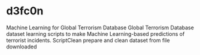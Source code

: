 # d3fc0n
Machine Learning for Global Terrorism Database
Global Terrorism Database dataset learning scripts to make Machine Learning-based predictions of terrorist incidents.
ScriptClean prepare and clean dataset from file downloaded

